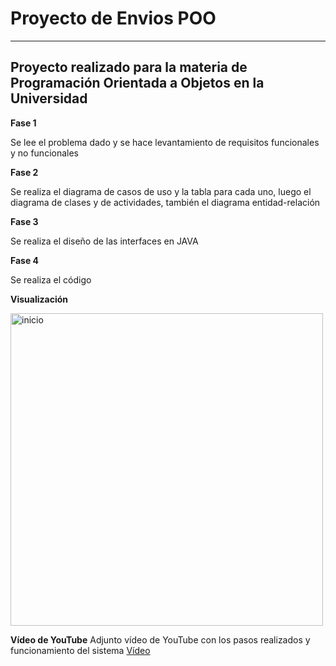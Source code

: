 # Proyecto de Envios POO
---
Proyecto realizado para la materia de Programación Orientada a Objetos en la Universidad
---
**Fase 1**

Se lee el problema dado y se hace levantamiento de requisitos funcionales y no funcionales

**Fase 2**

Se realiza el diagrama de casos de uso y la tabla para cada uno, luego el diagrama de clases y de actividades, también el diagrama entidad-relación

**Fase 3**

Se realiza el diseño de las interfaces en JAVA

**Fase 4**

Se realiza el código 

**Visualización**

<img src="https://github.com/alejandraunad/ProyectoEnviosPOO/blob/main/build/classes/imagenes/Inicio.PNG?raw=true" alt="inicio" width="500"/>

**Vídeo de YouTube**
Adjunto vídeo de YouTube con los pasos realizados y funcionamiento del sistema
[Vídeo](https://www.youtube.com/watch?v=RjiP2uXacBs?t=249)





